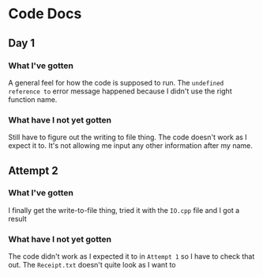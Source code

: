 # Code Docs
## Day 1
### What I've gotten
A general feel for how the code is supposed to run.
The `undefined reference to` error message happened because I didn't use the right function name.
### What have I not yet gotten
Still have to figure out the writing to file thing. The code doesn't work as I expect it to. It's not allowing me input any other information after my name.
## Attempt 2
### What I've gotten
I finally get the write-to-file thing, tried it with the `IO.cpp` file and I got a result
### What have I not yet gotten
The code didn't work as I expected it to in `Attempt 1` so I have to check that out. The `Receipt.txt` doesn't quite look as I want to

